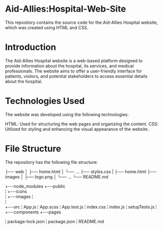 # Aid-Allies:Hospital-Web-Site
This repository contains the source code for the Aid-Allies Hospital website, which was created using HTML and CSS.

# Introduction
The Aid-Allies Hospital website is a web-based platform designed to provide information about the hospital, its services, and medical professionals. The website aims to offer a user-friendly interface for patients, visitors, and potential stakeholders to access essential details about the hospital.
# Technologies Used
The website was developed using the following technologies:

HTML: Used for structuring the web pages and organizing the content.
CSS: Utilized for styling and enhancing the visual appearance of the website.
# File Structure
The repository has the following file structure:

├── web
│   ├── home.html
│   └── ...
├── styles.css
|    ├── home.html
├── images
│   ├── logo.png
│   └── ...
└── README.md

+---node_modules
+---public  
¦   +---icons       
¦   +---images
¦           
¦           
+---src
    ¦   App.js
    ¦   App.scss
    ¦   App.test.js
    ¦   index.css
    ¦   index.js
    ¦   setupTests.js
    ¦   
    +---components
    +---pages

¦   package-lock.json
¦   package.json
¦   README.md

